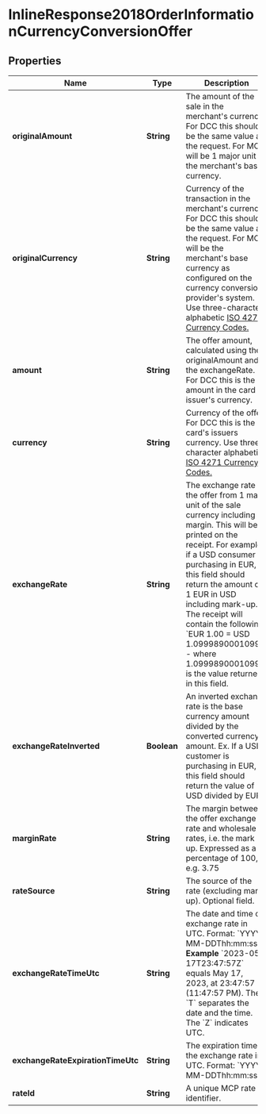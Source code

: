 
# InlineResponse2018OrderInformationCurrencyConversionOffer

## Properties
Name | Type | Description | Notes
------------ | ------------- | ------------- | -------------
**originalAmount** | **String** | The amount of the sale in the merchant&#39;s currency.  For DCC this should be the same value as the request. For MCP will be 1 major unit of the merchant&#39;s base currency.  |  [optional]
**originalCurrency** | **String** | Currency of the transaction in the merchant&#39;s currency.  For DCC this should be the same value as the request.  For MCP will be the merchant&#39;s base currency as configured on the currency conversion provider&#39;s system. Use three-character alphabetic [ISO 4271 Currency Codes.](https://developer.cybersource.com/docs/cybs/en-us/currency-codes/reference/all/na/currency-codes/currency-codes.html)  |  [optional]
**amount** | **String** | The offer amount, calculated using the originalAmount and the exchangeRate. For DCC this is the amount in the card issuer&#39;s currency.  |  [optional]
**currency** | **String** | Currency of the offer. For DCC this is the card&#39;s issuers currency. Use three-character alphabetic  [ISO 4271 Currency Codes.](https://developer.cybersource.com/docs/cybs/en-us/currency-codes/reference/all/na/currency-codes/currency-codes.html)  |  [optional]
**exchangeRate** | **String** | The exchange rate of the offer from 1 major unit of the sale currency including margin. This will be printed on the receipt. For example, if a USD consumer is purchasing in EUR, this field should return the amount of 1 EUR in USD including mark-up. The receipt will contain the following: &#x60;EUR 1.00 &#x3D; USD 1.09998900010999&#x60; - where 1.09998900010999 is the value returned in this field.  |  [optional]
**exchangeRateInverted** | **Boolean** | An inverted exchange rate is the base currency amount divided by the converted currency amount. Ex. If a USD customer is purchasing in EUR, this field should return the value of USD divided by EUR.  |  [optional]
**marginRate** | **String** | The margin between the offer exchange rate and wholesale rates, i.e. the mark up. Expressed as a percentage of 100, e.g. 3.75  |  [optional]
**rateSource** | **String** | The source of the rate (excluding mark up). Optional field.  |  [optional]
**exchangeRateTimeUtc** | **String** | The date and time of exchange rate in UTC. Format: &#x60;YYYY-MM-DDThh:mm:ssZ&#x60; **Example** &#x60;2023-05-17T23:47:57Z&#x60; equals May 17, 2023, at 23:47:57 (11:47:57 PM). The &#x60;T&#x60; separates the date and the time. The &#x60;Z&#x60; indicates UTC.  |  [optional]
**exchangeRateExpirationTimeUtc** | **String** | The expiration time of the exchange rate in UTC. Format: &#x60;YYYY-MM-DDThh:mm:ssZ&#x60;  |  [optional]
**rateId** | **String** | A unique MCP rate identifier.  |  [optional]



